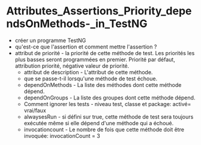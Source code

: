 # Attributes_Assertions_Priority_dependsOnMethods-_in_TestNG

- créer un programme TestNG
- qu'est-ce que l'assertion et comment mettre l'assertion ?
- attribut de priorité - la priorité de cette méthode de test. Les priorités les plus basses seront programmées en premier. Priorité par défaut,
  attribution  priorité, négative valeur de priorité.
  - attribut de description - L'attribut de cette méthode.
  - que se passe-t-il lorsqu'une méthode de test échoue.
  - dependOnMethods - La liste des méthodes dont cette méthode dépend.
  - dependOnGroups - La liste des groupes dont cette méthode dépend.
  - Comment ignorer les tests - niveau test, classe et package: activé= vrai/faux
  - alwaysesRun - si défini sur true, cette méthode de test sera toujours exécutée même si elle dépend d'une méthode qui a échoué.
  - invocationcount - Le nombre de fois que cette méthode doit être invoquée: invocationCount = 3
 
